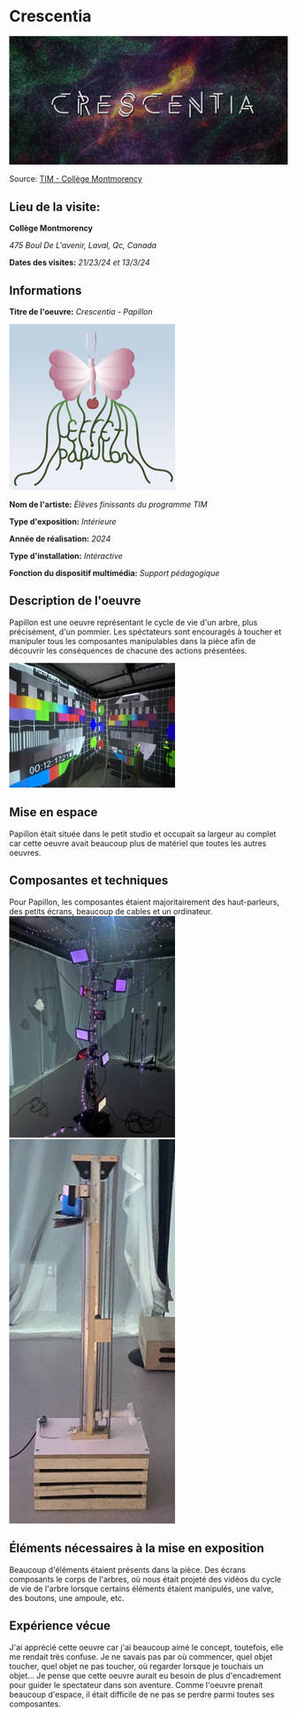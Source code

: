 # Crescentia

<img src="medias/crescentia.PNG" style="width:600px;">

Source: [TIM - Collège Montmorency](https://tim-montmorency.com/2024/)

## Lieu de la visite:  
**Collège Montmorency**

*475 Boul De L'avenir, Laval, Qc, Canada*

**Dates des visites:** *21/23/24 et 13/3/24*

## Informations

**Titre de l'oeuvre:** *Crescentia - Papillon*

<img src="medias/papillon.png" style="width:300px;">

**Nom de l'artiste:** *Élèves finissants du programme TIM*

**Type d'exposition:** *Intérieure*

**Année de réalisation:** *2024*

**Type d'installation:** *Intéractive*

**Fonction du dispositif multimédia:** *Support pédagogique*

## Description de l'oeuvre
Papillon est une oeuvre représentant le cycle de vie d'un arbre, plus précisément, d'un pommier. Les spéctateurs sont encouragés à toucher et manipuler tous les composantes manipulables dans la pièce afin de découvrir les conséquences de chacune des actions présentées.

<img src="medias/papillon1_vue_globale.png" style="width:300px;">

## Mise en espace
Papillon était située dans le petit studio et occupait sa largeur au complet car cette oeuvre avait beaucoup plus de matériel que toutes les autres oeuvres.

## Composantes et techniques
Pour Papillon, les composantes étaient majoritairement des haut-parleurs, des petits écrans, beaucoup de cables et un ordinateur.
<img src="medias/papillon2_composants.png" style="width:300px;"> <img src="medias/papillon2_accessoire_interactif.png" style="width:300px;">

## Éléments nécessaires à la mise en exposition
Beaucoup d'éléments étaient présents dans la pièce. Des écrans composants le corps de l'arbres, où nous était projeté des vidéos du cycle de vie de l'arbre lorsque certains éléments étaient manipulés, une valve, des boutons, une ampoule, etc.

## Expérience vécue
J'ai apprécié cette oeuvre car j'ai beaucoup aimé le concept, toutefois, elle me rendait très confuse. Je ne savais pas par où commencer, quel objet toucher, quel objet ne pas toucher, où regarder lorsque je touchais un objet... Je pense que cette oeuvre aurait eu besoin de plus d'encadrement pour guider le spectateur dans son aventure. Comme l'oeuvre prenait beaucoup d'espace, il était difficile de ne pas se perdre parmi toutes ses composantes.
